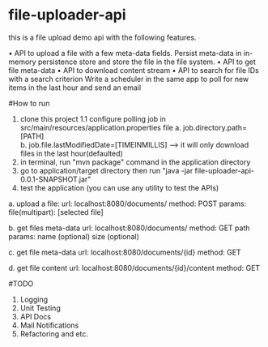 # file-uploader-api
this is a file upload demo api with the following features.

• API to upload a file with a few meta-data fields. Persist meta-data in in-memory persistence store and store the file in the file system.
• API to get file meta-data
• API to download content stream 
• API to search for file IDs with a search criterion 
Write a scheduler in the same app to poll for new items in the last hour and send an email 

#How to run
1. clone this project
1.1 configure polling job in src/main/resources/application.properties file
   a. job.directory.path=[PATH]   
   b. job.file.lastModifiedDate=[TIMEINMILLIS] --> it will only download files in the last hour(defaulted)
2. in terminal, run "mvn package" command in the application directory
3. go to application/target directory then run "java -jar file-uploader-api-0.0.1-SNAPSHOT.jar"
4. test the application (you can use any utility to test the APIs)

a. upload a file: 
    url: localhost:8080/documents/
    method: POST
    params:
        file(multipart): [selected file]
    
b. get files meta-data
    url: localhost:8080/documents/ 
    method: GET
    path params:
        name (optional)
        size (optional)
        
c. get file meta-data
    url: localhost:8080/documents/{id}
    method: GET
    
d. get file content
    url: localhost:8080/documents/{id}/content
    method: GET
    
#TODO
1. Logging
2. Unit Testing
3. API Docs
4. Mail Notifications
5. Refactoring and etc.

   
    

